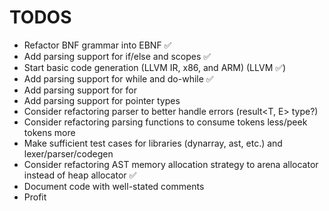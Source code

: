 # TODOS

- Refactor BNF grammar into EBNF ✅
- Add parsing support for if/else and scopes ✅
- Start basic code generation (LLVM IR, x86, and ARM) (LLVM ✅)
- Add parsing support for while and do-while ✅
- Add parsing support for for
- Add parsing support for pointer types
- Consider refactoring parser to better handle errors (result<T, E> type?)
- Consider refactoring parsing functions to consume tokens less/peek tokens more
- Make sufficient test cases for libraries (dynarray, ast, etc.) and lexer/parser/codegen
- Consider refactoring AST memory allocation strategy to arena allocator instead of heap allocator ✅
- Document code with well-stated comments
- Profit
